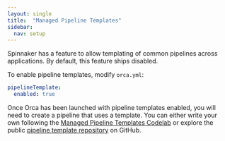 ```yaml
---
layout: single
title:  "Managed Pipeline Templates"
sidebar:
  nav: setup
---
```


Spinnaker has a feature to allow templating of common pipelines across
applications. By default, this feature ships disabled.

To enable pipeline templates, modify `orca.yml`:

```yaml
pipelineTemplate:
  enabled: true
```

Once Orca has been launched with pipeline templates enabled, you will need to
create a pipeline that uses a template. You can either write your own following
the [Managed Pipeline Templates Codelab][codelab] or explore the public
[pipeline template repository][template-repo] on GitHub.

[codelab]: [/guides/tutorials/codelabs/managed-pipeline-templates/]
[template-repo]: [https://github.com/spinnaker/pipeline-templates]
